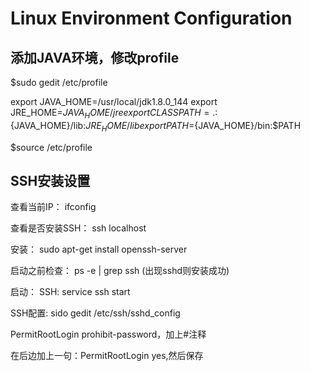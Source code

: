 ﻿# Linux Environment Configuration

## 添加JAVA环境，修改profile

$sudo gedit /etc/profile

export JAVA_HOME=/usr/local/jdk1.8.0_144
export JRE_HOME=${JAVA_HOME}/jre
export CLASSPATH=.:${JAVA_HOME}/lib:${JRE_HOME}/lib
export PATH=${JAVA_HOME}/bin:$PATH

$source /etc/profile



## SSH安装设置
查看当前IP： ifconfig

查看是否安装SSH： ssh localhost

安装： sudo apt-get install openssh-server

启动之前检查： ps -e | grep ssh (出现sshd则安装成功)

启动： SSH:  service ssh start

SSH配置:   sido  gedit /etc/ssh/sshd_config

PermitRootLogin prohibit-password，加上#注释

在后边加上一句：PermitRootLogin  yes,然后保存

